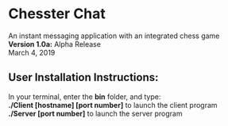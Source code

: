 # **Chesster Chat**
An instant messaging application with an integrated chess game <br/>
**Version 1.0a:** Alpha Release <br/>
March 4, 2019

## User Installation Instructions:

In your terminal, enter the **bin** folder, and type: <br/>
**./Client [hostname] [port number]** to launch the client program <br/>
**./Server [port number]** to launch the server program

